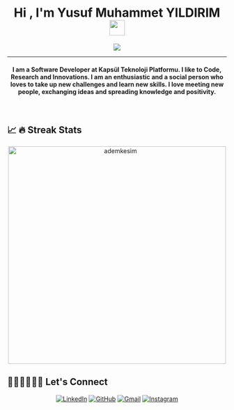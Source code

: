 
<!--
**yusufyldrm16/yusufyldrm16** is a ✨ _special_ ✨ repository because its `README.md` (this file) appears on your GitHub profile.

Here are some ideas to get you started:

- 🔭 I’m currently working on ...
- 🌱 I’m currently learning ...
- 👯 I’m looking to collaborate on ...
- 🤔 I’m looking for help with ...
- 💬 Ask me about ...
- 📫 How to reach me: ...
- 😄 Pronouns: ...
- ⚡ Fun fact: ...
-->
<h1 align="center">Hi , I'm Yusuf Muhammet YILDIRIM <img src="https://media.giphy.com/media/hvRJCLFzcasrR4ia7z/giphy.gif" width="35"></h1>
<p align="center">
  <a href="https://github.com/DenverCoder1/readme-typing-svg"><img src="https://readme-typing-svg.herokuapp.com?lines=Computer+Engineer;İOS+Application+Developer;Swift%20|%SwiftUI%20|%RestAPI%20;Software%20Developer;Always%20learning%20new%20things&center=true&width=500&height=50"></a>
</p>
<hr/>
<h4 align="center">I am a Software Developer at Kapsül Teknoloji Platformu. I like to Code, Research and Innovations. I am an enthusiastic and a social person who loves to take up new challenges and learn new skills. I love meeting new people, exchanging ideas and spreading knowledge and positivity.</h4>
<br>

## 📈  🔥 Streak Stats
<p align="center"><img width="500" src="https://github-readme-streak-stats.herokuapp.com/?user=yusufyldrm16&theme=algolia" alt="ademkesim"  /></p>

## 👨🏻‍💻🙋🏻‍♂️  Let's Connect
<p align="center">
  <a href="https://www.linkedin.com/in/yusuf-muhammet-yildirim-b8673b196"><img src="https://img.icons8.com/bubbles/50/000000/linkedin.png" alt="LinkedIn"/></a>
  <a href="https://github.com/yusufyldrm16"><img src="https://img.icons8.com/bubbles/50/000000/github.png" alt="GitHub"/></a>
	<a href="mailto:yusufyldrm1625@gmail.com"><img src="https://img.icons8.com/bubbles/50/000000/gmail.png" alt="Gmail"/></a>
  <a href="https://www.instagram.com/yusufyildiiriim"><img src="https://img.icons8.com/bubbles/50/000000/instagram.png" alt="Instagram"/></a>
</p>
